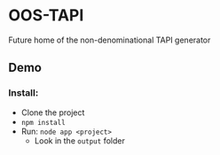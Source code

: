 # OOS-TAPI

Future home of the non-denominational TAPI generator

## Demo

### Install:

- Clone the project
- `npm install`
- Run: `node app <project>`
  - Look in the `output` folder
